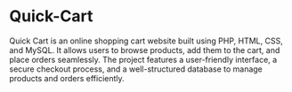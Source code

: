# Quick-Cart
Quick Cart is an online shopping cart website built using PHP, HTML, CSS, and MySQL. It allows users to browse products, add them to the cart, and place orders seamlessly. The project features a user-friendly interface, a secure checkout process, and a well-structured database to manage products and orders efficiently.
